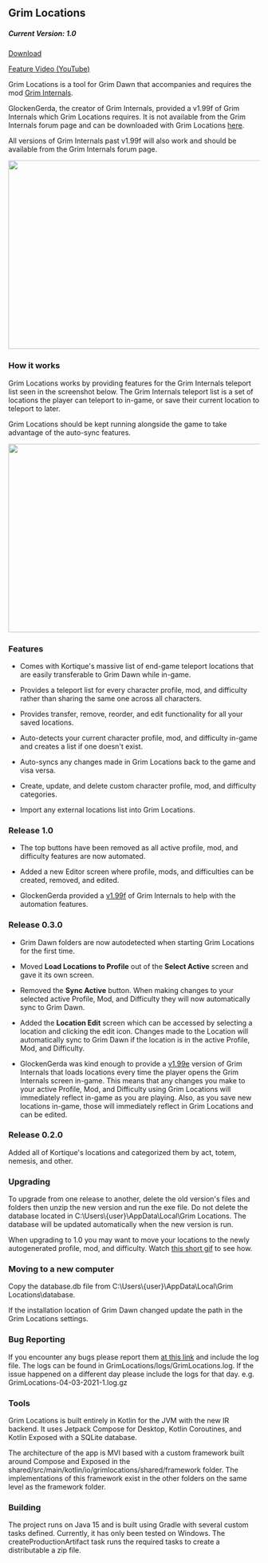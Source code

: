## Grim Locations

##### Current Version: 1.0

[Download](https://mega.nz/folder/eCZhVCbB#SiSgP5o_mnwQLmgP9C6EEA)

[Feature Video (YouTube)](https://youtu.be/EF83_pUdgZo)

Grim Locations is a tool for Grim Dawn that accompanies and requires the mod [Grim Internals](https://forums.crateentertainment.com/t/tool-grim-internals).

GlockenGerda, the creator of Grim Internals, provided a v1.99f of Grim Internals which Grim Locations requires. It is not available from the Grim Internals forum page and can be downloaded with Grim Locations [here](https://mega.nz/folder/eCZhVCbB#SiSgP5o_mnwQLmgP9C6EEA).

All versions of Grim Internals past v1.99f will also work and should be available from the Grim Internals forum page.

<img src="https://i.imgur.com/vZVNNUR.png" width="672" height="378" />

### How it works

Grim Locations works by providing features for the Grim Internals teleport list seen in the screenshot below.
The Grim Internals teleport list is a set of locations the player can teleport to in-game, or save their current location to teleport to later.

Grim Locations should be kept running alongside the game to take advantage of the auto-sync features.

<img src="https://i.imgur.com/PAIE2zr.png" width="672" height="378" />

### Features

- Comes with Kortique's massive list of end-game teleport locations that are easily transferable to Grim Dawn while in-game.

- Provides a teleport list for every character profile, mod, and difficulty rather than sharing the same one across all characters.
- Provides transfer, remove, reorder, and edit functionality for all your saved locations.
- Auto-detects your current character profile, mod, and difficulty in-game and creates a list if one doesn't exist.
- Auto-syncs any changes made in Grim Locations back to the game and visa versa.
- Create, update, and delete custom character profile, mod, and difficulty categories.
- Import any external locations list into Grim Locations.

### Release 1.0

- The top buttons have been removed as all active profile, mod, and difficulty features are now automated.

- Added a new Editor screen where profile, mods, and difficulties can be created, removed, and edited.
- GlockenGerda provided a [v1.99f](https://mega.nz/folder/eCZhVCbB#SiSgP5o_mnwQLmgP9C6EEA) of Grim Internals to help with the automation features.

### Release 0.3.0

- Grim Dawn folders are now autodetected when starting Grim Locations for the first time.

- Moved **Load Locations to Profile** out of the **Select Active** screen and gave it its own screen.
- Removed the **Sync Active** button. When making changes to your selected active Profile, Mod, and Difficulty they will now automatically sync to Grim Dawn.
- Added the **Location Edit** screen which can be accessed by selecting a location and clicking the edit icon. Changes made to the Location will automatically sync to Grim Dawn if the location is in the active Profile, Mod, and Difficulty.
- GlockenGerda was kind enough to provide a [v1.99e](https://drive.google.com/drive/u/4/folders/1-OJbOAZhdUjhuAOVJnHmgvPQZahabf7I) version of Grim Internals that loads locations every time the player opens the Grim Internals screen in-game. This means that any changes you make to your active Profile, Mod, and Difficulty using Grim Locations will immediately reflect in-game as you are playing. Also, as you save new locations in-game, those will immediately reflect in Grim Locations and can be edited.

### Release 0.2.0

Added all of Kortique's locations and categorized them by act, totem, nemesis, and other.

### Upgrading

To upgrade from one release to another, delete the old version's files and folders then unzip the new version and run the exe file. Do not delete the database located in C:\Users\\{user}\AppData\Local\Grim Locations. The database will be updated automatically when the new version is run.

When upgrading to 1.0 you may want to move your locations to the newly autogenerated profile, mod, and difficulty. Watch [this short gif](https://i.imgur.com/q3scMbm.gifv) to see how.

### Moving to a new computer
Copy the database.db file from C:\Users\\{user}\\AppData\Local\Grim Locations\database. 

If the installation location of Grim Dawn changed update the path in the Grim Locations settings.

### Bug Reporting

If you encounter any bugs please report them [at this link](https://github.com/recursivelftr/Grim-Locations/issues) and include the log file.
The logs can be found in GrimLocations/logs/GrimLocations.log.
If the issue happened on a different day please include the logs for that day. e.g. GrimLocations-04-03-2021-1.log.gz

### Tools

Grim Locations is built entirely in Kotlin for the JVM with the new IR backend. It uses Jetpack Compose for Desktop, Kotlin Coroutines, and Kotlin Exposed with a SQLite database.

The architecture of the app is MVI based with a custom framework built around Compose and Exposed in the shared/src/main/kotlin/io/grimlocations/shared/framework folder. The implementations of this framework exist in the other folders on the same level as the framework folder.

### Building
The project runs on Java 15 and is built using Gradle with several custom tasks defined. Currently, it has only been tested on Windows. The createProductionArtifact task runs the required tasks to create a distributable a zip file.
